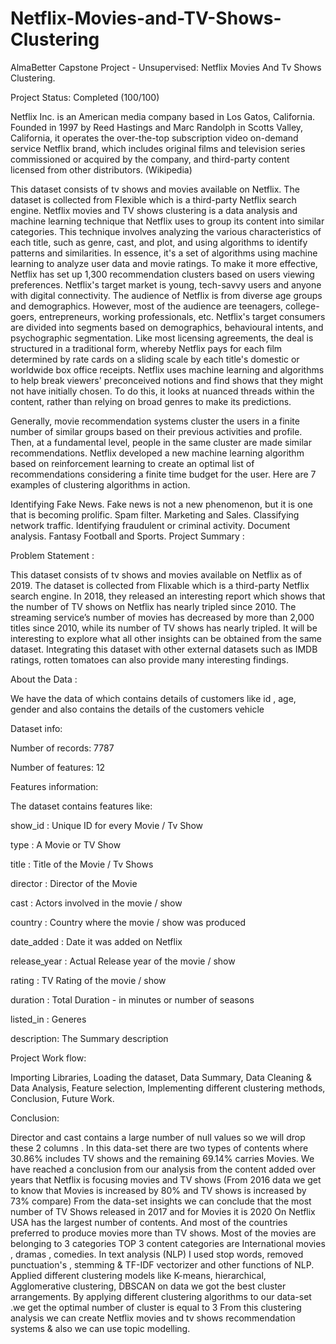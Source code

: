# Netflix-Movies-and-TV-Shows-Clustering

AlmaBetter Capstone Project - Unsupervised: Netflix Movies And Tv Shows Clustering.

Project Status: Completed (100/100)

Netflix Inc. is an American media company based in Los Gatos, California. Founded in 1997 by Reed Hastings and Marc Randolph in Scotts Valley, California, it operates the over-the-top subscription video on-demand service Netflix brand, which includes original films and television series commissioned or acquired by the company, and third-party content licensed from other distributors. (Wikipedia)

This dataset consists of tv shows and movies available on Netflix. The dataset is collected from Flexible which is a third-party Netflix search engine. Netflix movies and TV shows clustering is a data analysis and machine learning technique that Netflix uses to group its content into similar categories. This technique involves analyzing the various characteristics of each title, such as genre, cast, and plot, and using algorithms to identify patterns and similarities. In essence, it's a set of algorithms using machine learning to analyze user data and movie ratings. To make it more effective, Netflix has set up 1,300 recommendation clusters based on users viewing preferences. Netflix's target market is young, tech-savvy users and anyone with digital connectivity. The audience of Netflix is from diverse age groups and demographics. However, most of the audience are teenagers, college-goers, entrepreneurs, working professionals, etc. Netflix's target consumers are divided into segments based on demographics, behavioural intents, and psychographic segmentation. Like most licensing agreements, the deal is structured in a traditional form, whereby Netflix pays for each film determined by rate cards on a sliding scale by each title's domestic or worldwide box office receipts. Netflix uses machine learning and algorithms to help break viewers' preconceived notions and find shows that they might not have initially chosen. To do this, it looks at nuanced threads within the content, rather than relying on broad genres to make its predictions.



Generally, movie recommendation systems cluster the users in a finite number of similar groups based on their previous activities and profile. Then, at a fundamental level, people in the same cluster are made similar recommendations. Netflix developed a new machine learning algorithm based on reinforcement learning to create an optimal list of recommendations considering a finite time budget for the user. Here are 7 examples of clustering algorithms in action.

Identifying Fake News. Fake news is not a new phenomenon, but it is one that is becoming prolific.
Spam filter.
Marketing and Sales.
Classifying network traffic.
Identifying fraudulent or criminal activity.
Document analysis.
Fantasy Football and Sports.
Project Summary :

Problem Statement :

This dataset consists of tv shows and movies available on Netflix as of 2019. The dataset is collected from Flixable which is a third-party Netflix search engine. In 2018, they released an interesting report which shows that the number of TV shows on Netflix has nearly tripled since 2010. The streaming service’s number of movies has decreased by more than 2,000 titles since 2010, while its number of TV shows has nearly tripled. It will be interesting to explore what all other insights can be obtained from the same dataset. Integrating this dataset with other external datasets such as IMDB ratings, rotten tomatoes can also provide many interesting findings.

About the Data :

We have the data of which contains details of customers like id , age, gender and also contains the details of the customers vehicle

Dataset info:

Number of records: 7787

Number of features: 12

Features information:

The dataset contains features like:

show_id : Unique ID for every Movie / Tv Show

type : A Movie or TV Show

title : Title of the Movie / Tv Shows

director : Director of the Movie

cast : Actors involved in the movie / show

country : Country where the movie / show was produced

date_added : Date it was added on Netflix

release_year : Actual Release year of the movie / show

rating : TV Rating of the movie / show

duration : Total Duration - in minutes or number of seasons

listed_in : Generes

description: The Summary description

Project Work flow:

Importing Libraries,
Loading the dataset,
Data Summary,
Data Cleaning & Data Analysis,
Feature selection,
Implementing different clustering methods,
Conclusion,
Future Work.

Conclusion:

Director and cast contains a large number of null values so we will drop these 2 columns .
In this data-set there are two types of contents where 30.86% includes TV shows and the remaining 69.14% carries Movies.
We have reached a conclusion from our analysis from the content added over years that Netflix is focusing movies and TV shows (From 2016 data we get to know that Movies is increased by 80% and TV shows is increased by 73% compare)
From the data-set insights we can conclude that the most number of TV Shows released in 2017 and for Movies it is 2020
On Netflix USA has the largest number of contents. And most of the countries preferred to produce movies more than TV shows.
Most of the movies are belonging to 3 categories
TOP 3 content categories are International movies , dramas , comedies.
In text analysis (NLP) I used stop words, removed punctuation's , stemming & TF-IDF vectorizer and other functions of NLP.
Applied different clustering models like K-means, hierarchical, Agglomerative clustering, DBSCAN on data we got the best cluster arrangements.
By applying different clustering algorithms to our data-set .we get the optimal number of cluster is equal to 3
From this clustering analysis we can create Netflix movies and tv shows recommendation systems & also we can use topic modelling.
